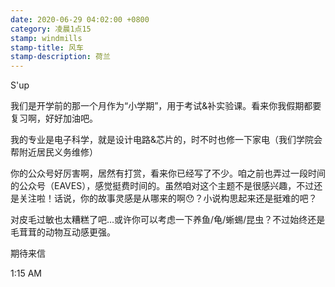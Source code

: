 ```yaml
---
date: 2020-06-29 04:02:00 +0800
category: 凌晨1点15
stamp: windmills
stamp-title: 风车
stamp-description: 荷兰
---
```


S'up

我们是开学前的那一个月作为“小学期”，用于考试&补实验课。看来你我假期都要复习啊，好好加油吧。

我的专业是电子科学，就是设计电路&芯片的，时不时也修一下家电（我们学院会帮附近居民义务维修）

你的公众号好厉害啊，居然有打赏，看来你已经写了不少。咱之前也弄过一段时间的公众号（EAVES），感觉挺费时间的。虽然咱对这个主题不是很感兴趣，不过还是关注啦！话说，你的故事灵感是从哪来的啊😯？小说构思起来还是挺难的吧？

对皮毛过敏也太糟糕了吧…或许你可以考虑一下养鱼/龟/蜥蜴/昆虫？不过始终还是毛茸茸的动物互动感更强。

期待来信


1:15 AM